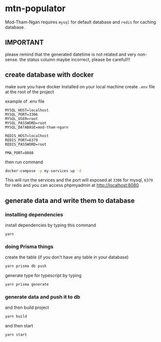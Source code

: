 # mtn-populator

Mod-Tham-Ngan requires `mysql` for default database and `redis` for caching database.

## IMPORTANT

please remind that the generated datetime is not related and very non-sense.
the status column maybe incorrect, please be careful!!!

## create database with docker

make sure you have docker installed on your local machine
create `.env` file at the root of the project

example of .env file

```.env
MYSQL_HOST=localhost
MYSQL_PORT=3306
MYSQL_USER=root
MYSQL_PASSWORD=root
MYSQL_DATABASE=mod-tham-ngarn

REDIS_HOST=localhost
REDIS_PORT=6379
REDIS_PASSWORD=root

PMA_PORT=8080
```

then run command

```sh
docker-compose -p my-services up -d
```

This will run the services and the port will exposed at `3306` for mysql, `6379` for redis and you can access phpmyadmin at [http://localhost:8080](http://localhost:8080)

## generate data and write them to database

### installing dependencies

install dependencies by typing this command

```sh
yarn
```

### doing Prisma things

create the table (if you don't have any table in your database)

```sh
yarn prisma db push
```

generate type for typescript by typing

```sh
yarn prisma generate
```

### generate data and push it to db

and then build project

```sh
yarn build
```

and then start

```sh
yarn start
```
